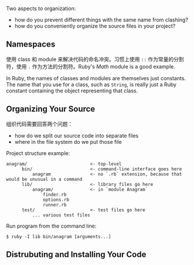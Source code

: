 Two aspects to organization:

 *  how do you prevent different things with the same name from clashing?
 *  how do you conveniently organize the source files in your project?

## Namespaces

使用 class 和 module 来解决代码的命名冲突。习惯上使用 `::` 作为常量的分割符，使用 `.` 作为方法的分割符。Ruby's *Math* module is a good example.

In Ruby, the names of classes and modules are themselves just constants. The name that you use for a class, such as `String`, is really just a Ruby constant containing the object representing that class.

## Organizing Your Source

组织代码需要回答两个问题：

 *  how do we split our source code into separate files
 *  where in the file system do we put those file

Project structure example:

    anagram/                        <- top-level
          bin/                      <- command-line interface goes here
              anagram               <- no `.rb` extension, because that would be unusual in a command
          lib/                      <- library files go here
              anagram/              <- in `module Anagram`
                  finder.rb
                  options.rb
                  runner.rb
          test/                     <- test files go here
              ... various test files

Run program from the command line:

    $ ruby -I lib bin/anagram [arguments...]

## Distrubuting and Installing Your Code
